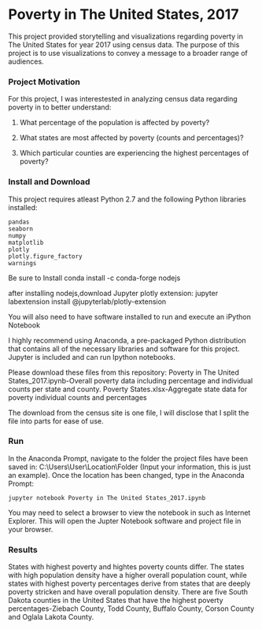 # Poverty in The United States, 2017

This project provided storytelling and visualizations regarding poverty in The United States for year 2017 using census data. The purpose of this project is to use visualizations to convey a message to a broader range of audiences. 

### Project Motivation
For this project, I was interestested in analyzing census data regarding poverty in to better understand:

1. What percentage of the population is affected by poverty?

2. What states are most affected by poverty (counts and percentages)?

3. Which particular counties are experiencing the highest percentages of poverty?

### Install and Download

This project requires atleast Python 2.7 and the following Python libraries installed:

    pandas
    seaborn
	numpy
	matplotlib
	plotly
	plotly.figure_factory
	warnings
	
 Be sure to Install conda install -c conda-forge nodejs  
 
after installing nodejs,download Jupyter plotly extension: jupyter labextension install @jupyterlab/plotly-extension
   
  You will also need to have software installed to run and execute an iPython Notebook

I highly recommend using Anaconda, a pre-packaged Python distribution that contains all of the necessary libraries and software for this project. Jupyter is included and can run Ipython notebooks. 

 Please download these files from this repository: 
 Poverty in The United States_2017.ipynb-Overall poverty data including percentage and individual counts per state and county.
 Poverty States.xlsx-Aggregate state data for poverty individual counts and percentages
 
 The download from the census site is one file, I will disclose that I split the file into parts for ease of use. 

### Run

In the Anaconda Prompt, navigate to the folder the project files have been saved in: C:\Users\User\Location\Folder (Input your information, this is just an example). Once the location has been changed, type in the Anaconda Prompt:

    jupyter notebook Poverty in The United States_2017.ipynb

You may need to select a browser to view the notebook in such as Internet Explorer. This will open the Jupter Notebook software and project file in your browser.

### Results

States with highest poverty and hightes poverty counts differ. The states with high population density have a higher overall population count, while states with highest poverty percentages derive from states that are deeply poverty stricken and have overall population density. There are five South Dakota counties in the United States that have the highest poverty percentages-Ziebach County, Todd County, Buffalo County, Corson County and Oglala Lakota County.
